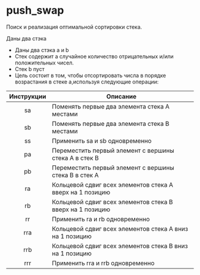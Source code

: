 # push_swap
Поиск и реализация оптимальной сортировки стека.

Даны два стэка

- Даны два стэка a и b
- Стек содержит a случайное количество отрицательных и/или положительных чисел.
- Стек b пуст
- Цель состоит в том, чтобы отсортировать числа в порядке возрастания в стеке a,используя следующие операции:

| Инструкции    |    Описание   |
|:-------------:|---------------|
| sa            | Поменять первые два элемента стека А местами |
| sb            | Поменять первые два элемента стека В местами |
| ss            | Применить sa и sb одновременно |
| pa            | Переместить первый элемент с вершины стека А в стек В |
| pb            | Переместить первый элемент с вершины стека В в стек А |
| ra            | Кольцевой сдвиг всех элементов стека А вверх на 1 позицию|
| rb            | Кольцевой сдвиг всех элементов стека В вверх на 1 позицию|
| rr            | Применить ra и rb одновременно |
| rra           | Кольцевой сдвиг всех элементов стека А вниз на 1 позицию|
| rrb           | Кольцевой сдвиг всех элементов стека В вниз на 1 позицию|
| rrr           | Применить rra и rrb одновременно |
